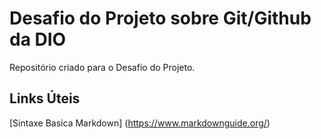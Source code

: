 # Desafio do Projeto sobre Git/Github da DIO
Repositório criado para o Desafio do Projeto.

## Links Úteis
[Sintaxe Basica Markdown] (https://www.markdownguide.org/)
